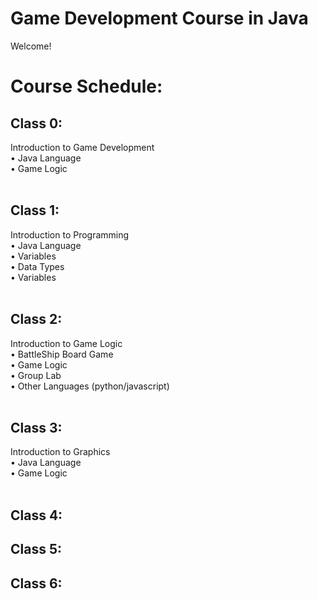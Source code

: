 # Game Development Course in Java

Welcome!



<h1> Course Schedule:</h1>

<h2> Class 0:</h2>
Introduction to Game Development<br>
• Java Language<br>
• Game Logic<br>
<br>

<h2> Class 1:</h2>
Introduction to Programming <br>
• Java Language<br>
• Variables<br>
• Data Types<br>
• Variables<br>
<br>

<h2> Class 2:</h2>
Introduction to Game Logic <br>
• BattleShip Board Game<br>
• Game Logic<br>
• Group Lab<br>
• Other Languages (python/javascript)<br>

<br>

<h2> Class 3:</h2>
Introduction to Graphics <br>
• Java Language<br>
• Game Logic<br>
<br>

<h2> Class 4:</h2>

<h2> Class 5:</h2>

<h2> Class 6:</h2>
